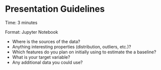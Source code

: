 # Presentation Guidelines

Time: 3 minutes

Format: Jupyter Notebook

- Where is the sources of the data?
- Anything interesting properties (distribution, outliers, etc.)?
- Which features do you plan on initially using to estimate the a baseline?
- What is your target variable?
- Any additional data you could use?

